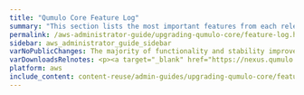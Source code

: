```yaml
---
title: "Qumulo Core Feature Log"
summary: "This section lists the most important features from each release."
permalink: /aws-administrator-guide/upgrading-qumulo-core/feature-log.html
sidebar: aws_administrator_guide_sidebar
varNoPublicChanges: The majority of functionality and stability improvements in this Qumulo Core release are internal.
varDownloadsRelnotes: <p><a target="_blank" href="https://nexus.qumulo.com/downloads/">Downloads and Release Notes</a></p>
platform: aws
include_content: content-reuse/admin-guides/upgrading-qumulo-core/feature-log.md
---
```

